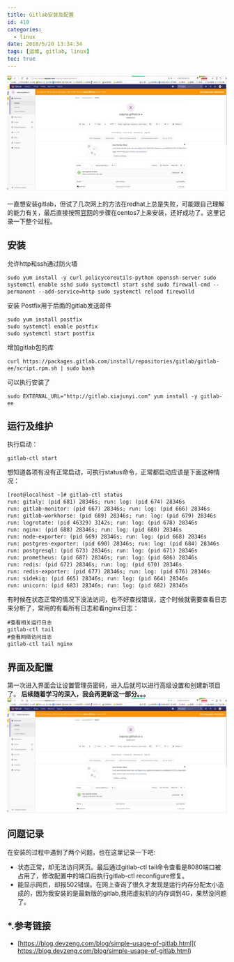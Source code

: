 ```yaml
---
title: Gitlab安装及配置
id: 410
categories:
  - linux
date: 2018/5/20 13:34:34     
tags: [运维, gitlab, linux]
toc: true
---
```

![img](/img/xjy/gitlab1s.jpg)<br/><br/>
一直想安装gitlab，但试了几次网上的方法在redhat上总是失败，可能跟自己理解的能力有关，最后直接按照[官网](https://about.gitlab.com/installation/#centos-7)的步骤在centos7上来安装，还好成功了。这里记录一下整个过程。

<!--more-->

## 安装
允许http和ssh通过防火墙
``` shell
sudo yum install -y curl policycoreutils-python openssh-server sudo systemctl enable sshd sudo systemctl start sshd sudo firewall-cmd --permanent --add-service=http sudo systemctl reload firewalld 
```

安装 Postfix用于后面的gitlab发送邮件
```shell
sudo yum install postfix
sudo systemctl enable postfix
sudo systemctl start postfix
```

增加gitlab包的库
```shell
curl https://packages.gitlab.com/install/repositories/gitlab/gitlab-ee/script.rpm.sh | sudo bash
```

可以执行安装了
``` shell
sudo EXTERNAL_URL="http://gitlab.xiajunyi.com" yum install -y gitlab-ee
```

## 运行及维护
执行启动：
```shell
gitlab-ctl start
```
想知道各项有没有正常启动，可执行status命令，正常都启动应该是下面这种情况：
```text
[root@localhost ~]# gitlab-ctl status
run: gitaly: (pid 681) 28346s; run: log: (pid 674) 28346s
run: gitlab-monitor: (pid 667) 28346s; run: log: (pid 666) 28346s
run: gitlab-workhorse: (pid 689) 28346s; run: log: (pid 679) 28346s
run: logrotate: (pid 46329) 3142s; run: log: (pid 678) 28346s
run: nginx: (pid 688) 28346s; run: log: (pid 680) 28346s
run: node-exporter: (pid 669) 28346s; run: log: (pid 668) 28346s
run: postgres-exporter: (pid 690) 28346s; run: log: (pid 684) 28346s
run: postgresql: (pid 673) 28346s; run: log: (pid 671) 28346s
run: prometheus: (pid 687) 28346s; run: log: (pid 686) 28346s
run: redis: (pid 672) 28346s; run: log: (pid 670) 28346s
run: redis-exporter: (pid 677) 28346s; run: log: (pid 676) 28346s
run: sidekiq: (pid 665) 28346s; run: log: (pid 664) 28346s
run: unicorn: (pid 683) 28346s; run: log: (pid 682) 28346s
```
有时候在状态正常的情况下没法访问，也不好查找错误，这个时候就需要查看日志来分析了，常用的有看所有日志和看nginx日志：
```shell
#查看相关运行日志
gitlab-ctl tail
#查看网络访问日志
gitlab-ctl tail nginx
```

## 界面及配置
第一次进入界面会让设置管理员密码，进入后就可以进行高级设置和创建新项目了。
**后续随着学习的深入，我会再更新这一部分。。。**
![img](/img/xjy/gitlab1.jpg)

## 问题记录
在安装的过程中遇到了两个问题，也在这里记录一下吧:
+ 状态正常，却无法访问网页。最后通过gitlab-ctl tail命令查看是8080端口被占用了，修改配置中的端口后执行gitlab-ctl reconfigure修复。
+ 能显示网页，却报502错误。在网上查询了很久才发现是运行内存分配太小造成的，因为我安装的是最新版的gitlab,我把虚拟机的内存调到4G，果然没问题了。


## *.参考链接 
+ [https://blog.devzeng.com/blog/simple-usage-of-gitlab.html](
https://blog.devzeng.com/blog/simple-usage-of-gitlab.html)